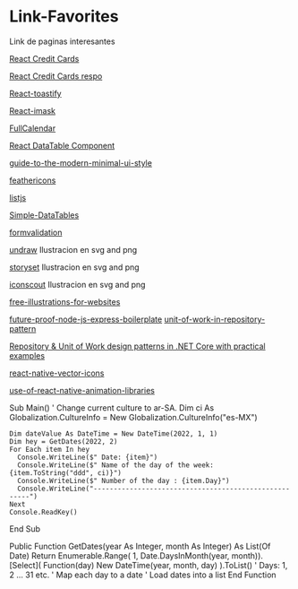 # Link-Favorites
Link de paginas interesantes

[React Credit Cards](https://www.npmjs.com/package/react-credit-cards)

[React Credit Cards respo](https://github.com/amarofashion/react-credit-cards)

[React-toastify](https://fkhadra.github.io/react-toastify/introduction/)

[React-imask](https://github.com/uNmAnNeR/imaskjs/tree/master/packages/react-imask)

[FullCalendar](https://github.com/fullcalendar/fullcalendar)

[React DataTable Component](https://github.com/jbetancur/react-data-table-component#demo-and-examples)

[guide-to-the-modern-minimal-ui-style](https://uxdesign.cc/a-guide-to-the-modern-minimal-ui-style-531ac1e9fbfe)

[feathericons](https://feathericons.com/)

[listjs](https://listjs.com/examples/add-get-remove/)

[Simple-DataTables](https://github.com/fiduswriter/Simple-DataTables)

[formvalidation](https://formvalidation.io/)

[undraw](https://undraw.co/) Ilustracion en svg and png

[storyset](https://storyset.com/) Ilustracion en svg and png

[iconscout](https://iconscout.com/free-illustrations) Ilustracion en svg and png

[free-illustrations-for-websites](https://superdevresources.com/free-illustrations-for-websites/)

[future-proof-node-js-express-boilerplate](https://giuseppealbrizio.medium.com/future-proof-node-js-express-boilerplate-2cd4a2efc24f)
[unit-of-work-in-repository-pattern](https://www.c-sharpcorner.com/UploadFile/b1df45/unit-of-work-in-repository-pattern/)

[Repository & Unit of Work design patterns in .NET Core with practical examples](https://enlabsoftware.com/development/how-to-implement-repository-unit-of-work-design-patterns-in-dot-net-core-practical-examples-part-one.html)

[react-native-vector-icons](https://github.com/oblador/react-native-vector-icons)

[use-of-react-native-animation-libraries](https://medium.com/nerd-for-tech/use-of-react-native-animation-libraries-to-grow-your-business-16c4abc1544a)




  Sub Main()
    ' Change current culture to ar-SA.
    Dim ci As Globalization.CultureInfo = New Globalization.CultureInfo("es-MX")

    Dim dateValue As DateTime = New DateTime(2022, 1, 1)
    Dim hey = GetDates(2022, 2)
    For Each item In hey
      Console.WriteLine($" Date: {item}")
      Console.WriteLine($" Name of the day of the week: {item.ToString("ddd", ci)}")
      Console.WriteLine($" Number of the day : {item.Day}")
      Console.WriteLine("------------------------------------------------------")
    Next
    Console.ReadKey()
  End Sub

  Public Function GetDates(year As Integer, month As Integer) As List(Of Date)
    Return Enumerable.Range(
            1,
            Date.DaysInMonth(year, month)).
           [Select](
            Function(day) New DateTime(year, month, day)
           ).ToList()  ' Days: 1, 2 ... 31 etc.
    ' Map each day to a date
    ' Load dates into a list
  End Function
